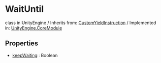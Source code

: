 # WaitUntil
class in UnityEngine
 / Inherits from: <a href="https://docs.unity3d.com/6000.2/Documentation/ScriptReference/CustomYieldInstruction.html">CustomYieldInstruction</a> / Implemented in: <a href="https://docs.unity3d.com/6000.2/Documentation/ScriptReference/UnityEngine.CoreModule.html">UnityEngine.CoreModule</a>

## Properties
- <a href="https://docs.unity3d.com/6000.2/Documentation/ScriptReference/WaitUntil-keepWaiting.html">keepWaiting</a> : Boolean
